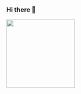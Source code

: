 ### Hi there 👋

<!--
**JPQuadrado/JPQuadrado** is a ✨ _special_ ✨ repository because its `README.md` (this file) appears on your GitHub profile.

Here are some ideas to get you started:

- 🔭 I’m currently working on ...
- 🌱 I’m currently learning ...
- 👯 I’m looking to collaborate on ...
- 🤔 I’m looking for help with ...
- 💬 Ask me about ...
- 📫 How to reach me: ...
- 😄 Pronouns: ...
- ⚡ Fun fact: ...
-->
<div>
<a href="https://github.com/JPQuadrado">
<img height="180em" src="https://github-readme-stats.vercel.app/api/top-langs/?username=JPQuadrado&layout=compact&langs_count=7&theme=slateorange"/>
</div>
